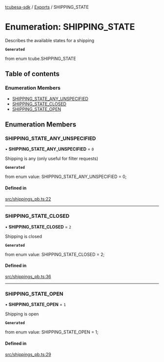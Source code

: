 [tcubesa-sdk](../README.md) / [Exports](../modules.md) / SHIPPING\_STATE

# Enumeration: SHIPPING\_STATE

Describes the available states for a shipping

**`Generated`**

from enum tcube.SHIPPING_STATE

## Table of contents

### Enumeration Members

- [SHIPPING\_STATE\_ANY\_UNSPECIFIED](SHIPPING_STATE.md#shipping_state_any_unspecified)
- [SHIPPING\_STATE\_CLOSED](SHIPPING_STATE.md#shipping_state_closed)
- [SHIPPING\_STATE\_OPEN](SHIPPING_STATE.md#shipping_state_open)

## Enumeration Members

### SHIPPING\_STATE\_ANY\_UNSPECIFIED

• **SHIPPING\_STATE\_ANY\_UNSPECIFIED** = ``0``

Shipping is any (only useful for filter requests)

**`Generated`**

from enum value: SHIPPING_STATE_ANY_UNSPECIFIED = 0;

#### Defined in

[src/shippings_pb.ts:22](https://github.com/TCUBEAI-TECHNOLOGIES-PRIVATE-LIMITED/ts-sdk/blob/3c64799/src/shippings_pb.ts#L22)

___

### SHIPPING\_STATE\_CLOSED

• **SHIPPING\_STATE\_CLOSED** = ``2``

Shipping is closed

**`Generated`**

from enum value: SHIPPING_STATE_CLOSED = 2;

#### Defined in

[src/shippings_pb.ts:36](https://github.com/TCUBEAI-TECHNOLOGIES-PRIVATE-LIMITED/ts-sdk/blob/3c64799/src/shippings_pb.ts#L36)

___

### SHIPPING\_STATE\_OPEN

• **SHIPPING\_STATE\_OPEN** = ``1``

Shipping is open

**`Generated`**

from enum value: SHIPPING_STATE_OPEN = 1;

#### Defined in

[src/shippings_pb.ts:29](https://github.com/TCUBEAI-TECHNOLOGIES-PRIVATE-LIMITED/ts-sdk/blob/3c64799/src/shippings_pb.ts#L29)
